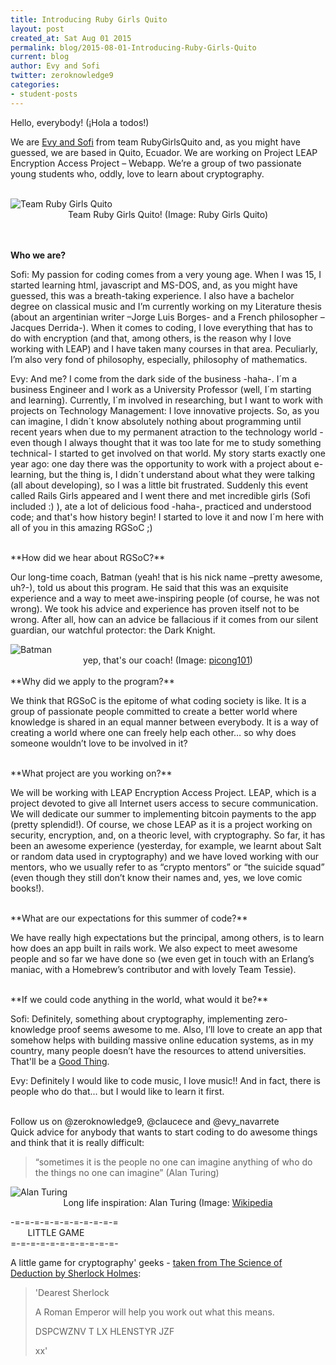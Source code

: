 ```yaml
---
title: Introducing Ruby Girls Quito
layout: post
created_at: Sat Aug 01 2015
permalink: blog/2015-08-01-Introducing-Ruby-Girls-Quito
current: blog
author: Evy and Sofi
twitter: zeroknowledge9
categories: 
- student-posts
---
```



Hello, everybody! (¡Hola a todos!) 

We are [Evy and Sofi](https://teams.railsgirlssummerofcode.org/teams/90) from team 
RubyGirlsQuito and, as you might have guessed, we are based in Quito, Ecuador. We are 
working on Project LEAP Encryption Access Project – Webapp. We’re a group of two 
passionate young students who, oddly, love to learn about 
cryptography. 
<br><br>

<img src ="/img/blog/2015/introducing_quito.jpg" alt="Team Ruby Girls Quito">
<div align="center" class="image-credits"> Team Ruby Girls Quito! (Image: Ruby Girls Quito)</div>
<br><br>

**Who we are?**

Sofi: My passion for coding comes from a very young age. When I was 15, I started 
learning html, javascript and MS-DOS, and, as you might have guessed, this was a 
breath-taking experience. I also have a bachelor degree on classical music and I’m 
currently working on my Literature thesis (about an argentinian writer –Jorge Luis Borges- 
and a French philosopher –Jacques Derrida-). When it comes to coding, I love everything 
that has to do with encryption (and that, among others, is the reason why I love working 
with LEAP) and I have taken many courses in that area. Peculiarly, I’m also very fond of 
philosophy, especially, philosophy of mathematics.  


Evy: And me? I come from the dark side of the business -haha-. I´m a business Engineer and 
I work as a University Professor (well, I´m starting and learning). Currently, I´m 
involved in researching, but I want to work with projects on Technology Management: I love 
innovative projects. So, as you can imagine, I didn´t know absolutely nothing about 
programming until recent years when due to my permanent atraction to the technology world 
-even though I always thought that it was too late for me to study something technical- 
I started to get involved on that world. My story starts exactly one year ago: one day 
there was the opportunity to work with a project about e-learning, but the thing is, I 
didn´t understand about what they were talking (all about developing), so I was a little 
bit frustrated.  Suddenly this event called Rails Girls appeared and I went there and met 
incredible girls (Sofi included :) ), ate a lot of delicious food -haha-, practiced and 
understood code; and that's how history begin! I started to love it and now I´m here with 
all of you in this amazing RGSoC ;) 


<br>
**How did we hear about RGSoC?**

Our long-time coach, Batman (yeah! that is his nick name –pretty awesome, uh?-), told us 
about this program. He said that this was an exquisite experience and a way to meet 
awe-inspiring people (of course, he was not wrong). We took his advice and experience has 
proven itself not to be wrong. After all, how can an advice be fallacious if it comes from 
our silent guardian, our watchful protector: the Dark Knight.

<img src ="/img/blog/2015/batman.jpg" alt="Batman">
<div align="center" class="image-credits">yep, that's our coach! (Image: <a href="http://picong101.deviantart.com/" target="_blank">picong101</a>) </div>

<br>
**Why did we apply to the program?**

We think that RGSoC is the epitome of what coding society is like. It is a group of 
passionate people committed to create a better world where knowledge is shared in an 
equal manner between everybody. It is a way of creating a world where one can freely 
help each other… so why does someone wouldn’t love to be involved in it?

<br>
**What project are you working on?**

We will be working with LEAP Encryption Access Project. LEAP, which is a project devoted 
to give all Internet users access to secure communication. We will dedicate our summer 
to implementing bitcoin payments to the app (pretty splendid!). Of course, we chose LEAP 
as it is a project working on security, encryption, and, on a theoric level, with 
cryptography. So far, it has been an awesome experience (yesterday, for example, we 
learnt about Salt or random data used in cryptography) and we have loved working with our 
mentors, who we usually refer to as “crypto mentors” or “the suicide squad” (even though 
they still don’t know their names and, yes, we love comic books!).

<br>
**What are our expectations for this summer of code?**

We have really high expectations but the principal, among others, is to learn how does 
an app built in rails work. We also expect to meet awesome people and so far we have done 
so (we even get in touch with an Erlang’s maniac, with a Homebrew’s contributor and with 
lovely Team Tessie). 

<br>
**If we could code anything in the world, what would it be?**

Sofi: Definitely, something about cryptography, implementing zero-knowledge proof seems 
awesome to me. Also, I’ll love to create an app that somehow helps with building massive 
online education systems, as in my country, many people doesn’t have the resources to 
attend universities. That'll be a [Good Thing](http://www.catb.org/jargon/html/G/Good-Thing.html). 

Evy: Definitely I would like to code music, I love music!! And in fact, there is 
people who do that... but I would like to learn it first.


<br>
Follow us on @zeroknowledge9, @claucece and @evy_navarrete

<br>
Quick advice for anybody that wants to start coding to do awesome things and think that 
it is really difficult: 
<blockquote>“sometimes it is the people no one can imagine anything of who do  
the things no one can imagine”  
(Alan Turing)</blockquote> 

<img src ="/img/blog/2015/turing.jpeg" alt="Alan Turing">
<div align="center" class="image-credits"> Long life inspiration: Alan Turing (Image: <a href="https://en.wikipedia.org/wiki/Alan_Turing#/media/File:Alan_Turing_Aged_16.jpg" target="_blank">Wikipedia</a></div>


-=-=-=-=-=-=-=-=-=-=-=  
&nbsp;&nbsp;&nbsp;&nbsp;&nbsp;&nbsp;&nbsp;LITTLE GAME  
=-=-=-=-=-=-=-=-=-=-=-  


A little game for cryptography' geeks - [taken from The Science of Deduction by Sherlock Holmes](http://www.thescienceofdeduction.co.uk/hidden-messages/hiddenmessage1):  

>'Dearest Sherlock
>
>A Roman Emperor will help you work out what this means.
>
>DSPCWZNV T LX HLENSTYR JZF
>
>xx' 


